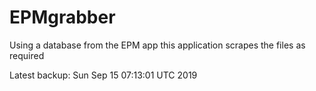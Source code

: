 # EPMgrabber
Using a database from the EPM app this application scrapes the files as required


Latest backup: Sun Sep 15 07:13:01 UTC 2019

